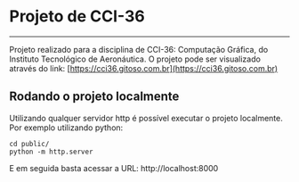 # Projeto de CCI-36
---
Projeto realizado para a disciplina de CCI-36: Computação Gráfica, do Instituto Tecnológico de Aeronáutica.
O projeto pode ser visualizado através do link: [https://cci36.gitoso.com.br](https://cci36.gitoso.com.br)

## Rodando o projeto localmente
Utilizando qualquer servidor http é possível executar o projeto localmente. Por exemplo utilizando python:
```
cd public/
python -m http.server
```
E em seguida basta acessar a URL: http://localhost:8000
